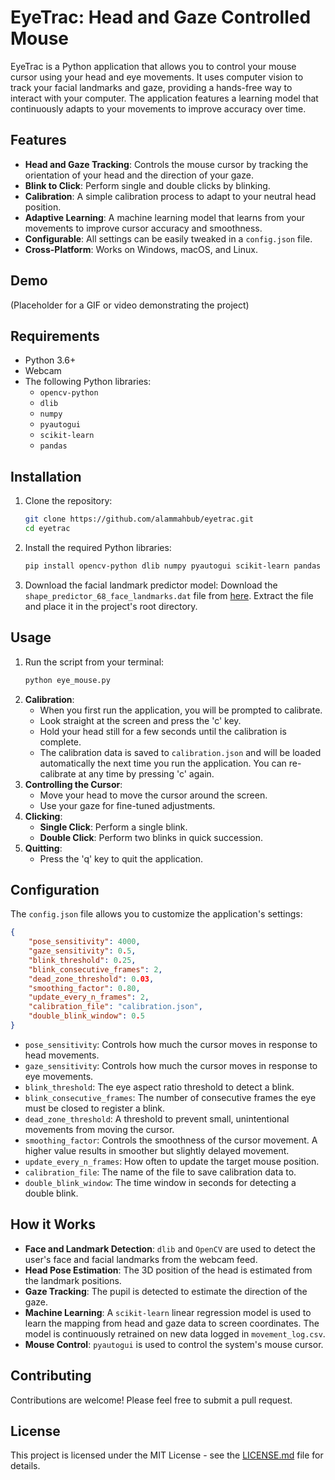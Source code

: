 # EyeTrac: Head and Gaze Controlled Mouse

EyeTrac is a Python application that allows you to control your mouse cursor using your head and eye movements. It uses computer vision to track your facial landmarks and gaze, providing a hands-free way to interact with your computer. The application features a learning model that continuously adapts to your movements to improve accuracy over time.

## Features

*   **Head and Gaze Tracking**: Controls the mouse cursor by tracking the orientation of your head and the direction of your gaze.
*   **Blink to Click**: Perform single and double clicks by blinking.
*   **Calibration**: A simple calibration process to adapt to your neutral head position.
*   **Adaptive Learning**: A machine learning model that learns from your movements to improve cursor accuracy and smoothness.
*   **Configurable**: All settings can be easily tweaked in a `config.json` file.
*   **Cross-Platform**: Works on Windows, macOS, and Linux.

## Demo

(Placeholder for a GIF or video demonstrating the project)

## Requirements

*   Python 3.6+
*   Webcam
*   The following Python libraries:
    *   `opencv-python`
    *   `dlib`
    *   `numpy`
    *   `pyautogui`
    *   `scikit-learn`
    *   `pandas`

## Installation

1.  Clone the repository:
    ```bash
    git clone https://github.com/alammahbub/eyetrac.git
    cd eyetrac
    ```
2.  Install the required Python libraries:
    ```bash
    pip install opencv-python dlib numpy pyautogui scikit-learn pandas
    ```
3.  Download the facial landmark predictor model:
    Download the `shape_predictor_68_face_landmarks.dat` file from [here](http.dlib.net/files/shape_predictor_68_face_landmarks.dat.bz2).
    Extract the file and place it in the project's root directory.

## Usage

1.  Run the script from your terminal:
    ```bash
    python eye_mouse.py
    ```
2.  **Calibration**:
    *   When you first run the application, you will be prompted to calibrate.
    *   Look straight at the screen and press the 'c' key.
    *   Hold your head still for a few seconds until the calibration is complete.
    *   The calibration data is saved to `calibration.json` and will be loaded automatically the next time you run the application. You can re-calibrate at any time by pressing 'c' again.
3.  **Controlling the Cursor**:
    *   Move your head to move the cursor around the screen.
    *   Use your gaze for fine-tuned adjustments.
4.  **Clicking**:
    *   **Single Click**: Perform a single blink.
    *   **Double Click**: Perform two blinks in quick succession.
5.  **Quitting**:
    *   Press the 'q' key to quit the application.

## Configuration

The `config.json` file allows you to customize the application's settings:
```json
{
    "pose_sensitivity": 4000,
    "gaze_sensitivity": 0.5,
    "blink_threshold": 0.25,
    "blink_consecutive_frames": 2,
    "dead_zone_threshold": 0.03,
    "smoothing_factor": 0.80,
    "update_every_n_frames": 2,
    "calibration_file": "calibration.json",
    "double_blink_window": 0.5
}
```
*   `pose_sensitivity`: Controls how much the cursor moves in response to head movements.
*   `gaze_sensitivity`: Controls how much the cursor moves in response to eye movements.
*   `blink_threshold`: The eye aspect ratio threshold to detect a blink.
*   `blink_consecutive_frames`: The number of consecutive frames the eye must be closed to register a blink.
*   `dead_zone_threshold`: A threshold to prevent small, unintentional movements from moving the cursor.
*   `smoothing_factor`: Controls the smoothness of the cursor movement. A higher value results in smoother but slightly delayed movement.
*   `update_every_n_frames`: How often to update the target mouse position.
*   `calibration_file`: The name of the file to save calibration data to.
*   `double_blink_window`: The time window in seconds for detecting a double blink.

## How it Works

*   **Face and Landmark Detection**: `dlib` and `OpenCV` are used to detect the user's face and facial landmarks from the webcam feed.
*   **Head Pose Estimation**: The 3D position of the head is estimated from the landmark positions.
*   **Gaze Tracking**: The pupil is detected to estimate the direction of the gaze.
*   **Machine Learning**: A `scikit-learn` linear regression model is used to learn the mapping from head and gaze data to screen coordinates. The model is continuously retrained on new data logged in `movement_log.csv`.
*   **Mouse Control**: `pyautogui` is used to control the system's mouse cursor.

## Contributing

Contributions are welcome! Please feel free to submit a pull request.

## License

This project is licensed under the MIT License - see the [LICENSE.md](LICENSE.md) file for details.
